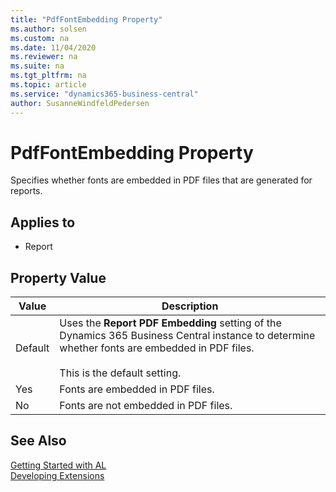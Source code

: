 ```yaml
---
title: "PdfFontEmbedding Property"
ms.author: solsen
ms.custom: na
ms.date: 11/04/2020
ms.reviewer: na
ms.suite: na
ms.tgt_pltfrm: na
ms.topic: article
ms.service: "dynamics365-business-central"
author: SusanneWindfeldPedersen
---
```

[//]: # (START>DO_NOT_EDIT)
[//]: # (IMPORTANT:Do not edit any of the content between here and the END>DO_NOT_EDIT.)
[//]: # (Any modifications should be made in the .xml files in the ModernDev repo.)
# PdfFontEmbedding Property
Specifies whether fonts are embedded in PDF files that are generated for reports.

## Applies to
-   Report

## Property Value

|Value|Description|
|-----------|---------------------------------------|
|Default|Uses the **Report PDF Embedding** setting of the Dynamics 365 Business Central instance to determine whether fonts are embedded in PDF files.  <br /><br /> This is the default setting.|
|Yes|Fonts are embedded in PDF files.|
|No|Fonts are not embedded in PDF files.|
[//]: # (IMPORTANT: END>DO_NOT_EDIT)

## See Also  
[Getting Started with AL](../devenv-get-started.md)  
[Developing Extensions](../devenv-dev-overview.md)  